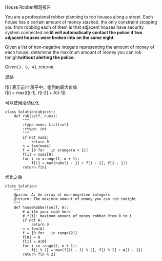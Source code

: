 House Robber解题报告

You are a professional robber planning to rob houses along a street. Each house has a certain amount of money stashed, the only constraint stopping you from robbing each of them is that adjacent houses have security system connected and**it will automatically contact the police if two adjacent houses were broken into on the same night**.

Given a list of non-negative integers representing the amount of money of each house, determine the maximum amount of money you can rob tonight**without alerting the police**.

Given`[3, 8, 4]`, return`8`.

思路

f\[i\] 表示前i个房子中，偷到的最大价值  
f\[i\] = max\(f\[i-1\], f\[i-2\] + A\[i-1\]\)

可以使用滚动优化

```
class Solution(object):
    def rob(self, nums):
        """
        :type nums: List[int]
        :rtype: int
        """
        if not nums:
            return 0
        n = len(nums)
        f = [0 for _ in xrange(n + 1)]
        f[1] = nums[0]
        for i in xrange(2, n + 1):
            f[i] = max(nums[i - 1] + f[i - 2], f[i - 1])
        return f[n]
```

优化之后

```
class Solution:
    """
    @param: A: An array of non-negative integers
    @return: The maximum amount of money you can rob tonight
    """
    def houseRobber(self, A):
        # write your code here
        # f[i]: maximum amount of money robbed from 0 to i
        if not A:
            return 0
        n = len(A)
        f = [0 for _ in range(2)]
        f[0] = 0
        f[1] = A[0]
        for i in range(2, n + 1):
            f[i % 2] = max(f[(i - 1) % 2], f[i % 2] + A[i - 1])
        return f[n % 2]
```



